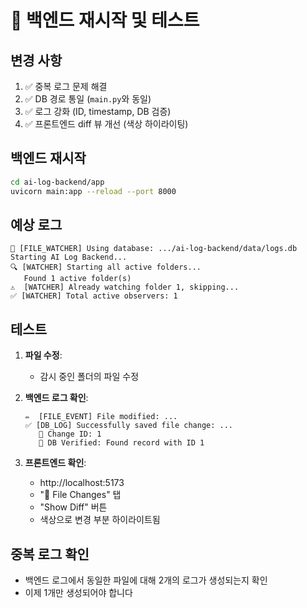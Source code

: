 # 🔄 백엔드 재시작 및 테스트

## 변경 사항
1. ✅ 중복 로그 문제 해결
2. ✅ DB 경로 통일 (`main.py`와 동일)
3. ✅ 로그 강화 (ID, timestamp, DB 검증)
4. ✅ 프론트엔드 diff 뷰 개선 (색상 하이라이팅)

## 백엔드 재시작

```bash
cd ai-log-backend/app
uvicorn main:app --reload --port 8000
```

## 예상 로그

```
🔗 [FILE_WATCHER] Using database: .../ai-log-backend/data/logs.db
Starting AI Log Backend...
🔍 [WATCHER] Starting all active folders...
   Found 1 active folder(s)
⚠️  [WATCHER] Already watching folder 1, skipping...
✅ [WATCHER] Total active observers: 1
```

## 테스트

1. **파일 수정**:
   - 감시 중인 폴더의 파일 수정

2. **백엔드 로그 확인**:
   ```
   ✏️  [FILE_EVENT] File modified: ...
   ✅ [DB_LOG] Successfully saved file change: ...
      📝 Change ID: 1
      💾 DB Verified: Found record with ID 1
   ```

3. **프론트엔드 확인**:
   - http://localhost:5173
   - "🔄 File Changes" 탭
   - "Show Diff" 버튼
   - 색상으로 변경 부분 하이라이트됨

## 중복 로그 확인

- 백엔드 로그에서 동일한 파일에 대해 2개의 로그가 생성되는지 확인
- 이제 1개만 생성되어야 합니다

